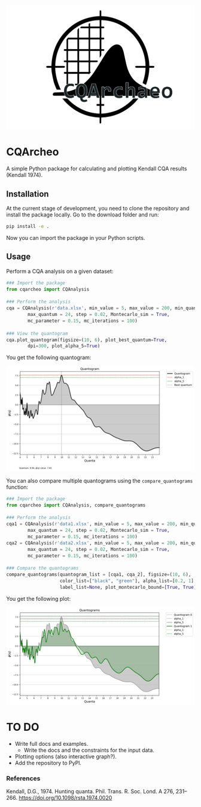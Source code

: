 <div style="text-align: center;">
  <img src="imgs/logo.jpg" alt="logo" width=1000/>
</div>

# CQArcheo
A simple Python package for calculating and plotting Kendall CQA results (Kendall 1974).

## Installation
At the current stage of development, you need to clone the repository and install the package locally.
Go to the download folder and run:

```bash
pip install -e .
```
Now you can import the package in your Python scripts.

## Usage

Perform a CQA analysis on a given dataset:

```python
### Import the package
from cqarcheo import CQAnalysis

### Perform the analysis
cqa = CQAnalysis(r'data.xlsx', min_value = 5, max_value = 200, min_quantum = 5, 
        max_quantum = 24, step = 0.02, Montecarlo_sim = True, 
        mc_parameter = 0.15, mc_iterations = 100)

### View the quantogram
cqa.plot_quantogram(figsize=(10, 6), plot_best_quantum=True,    
        dpi=300, plot_alpha_5=True)
```
You get the following quantogram:

![](imgs/Quantogram.png)

You can also compare multiple quantograms using the `compare_quantograms` function:

```python
### Import the package
from cqarcheo import CQAnalysis, compare_quantograms

### Perform the analysis
cqa1 = CQAnalysis(r'data1.xlsx', min_value = 5, max_value = 200, min_quantum = 5, 
        max_quantum = 24, step = 0.02, Montecarlo_sim = True, 
        mc_parameter = 0.15, mc_iterations = 100)
cqa2 = CQAnalysis(r'data2.xlsx', min_value = 5, max_value = 200, min_quantum = 5, 
        max_quantum = 24, step = 0.02, Montecarlo_sim = True, 
        mc_parameter = 0.15, mc_iterations = 100)

### Compare the quantograms
compare_quantograms(quantogram_list = [cqa1, cqa_2], figsize=(10, 6), 
                    color_list=["black", "green"], alpha_list=[0.2, 1],
                    label_list=None, plot_montecarlo_bound=[True, True])
```

You get the following plot:

![](imgs/Quantogram_compare.png)



# TO DO
- Write full docs and examples.
    - Write the docs and the constraints for the input data.
- Plotting options (also interactive graph?).
- Add the repository to PyPl.

### References
Kendall, D.G., 1974. Hunting quanta. Phil. Trans. R. Soc. Lond. A 276, 231–266. https://doi.org/10.1098/rsta.1974.0020

